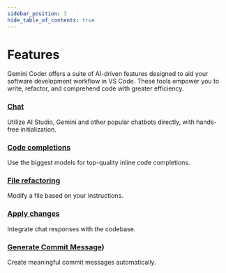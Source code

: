 ```yaml
---
sidebar_position: 3
hide_table_of_contents: true
---
```


# Features

Gemini Coder offers a suite of AI-driven features designed to aid your software development workflow in VS Code. These tools empower you to write, refactor, and comprehend code with greater efficiency.

### [Chat](./chat)

Utilize AI Studio, Gemini and other popular chatbots directly, with hands-free initialization.

### [Code completions](./code-completions)

Use the biggest models for top-quality inline code completions.

### [File refactoring](./file-refactoring)

Modify a file based on your instructions.

### [Apply changes](./apply-changes)

Integrate chat responses with the codebase.

### [Generate Commit Message](./generate-commit-message))

Create meaningful commit messages automatically.
